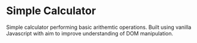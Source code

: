 # Simple Calculator
Simple calculator performing basic arithemtic operations. Built using vanilla Javascript with aim to improve understanding of DOM manipulation.